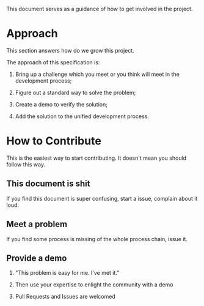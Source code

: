 This document serves as a guidance of how to get involved in the project.

# Approach

This section answers how do we grow this project.

The approach of this specification is:

1. Bring up a challenge which you meet or you think will meet in the development process;

2. Figure out a standard way to solve the problem;

3. Create a demo to verify the solution;

4. Add the solution to the unified development process.

# How to Contribute

This is the easiest way to start contributing. It doesn't mean you should follow this way.

## This document is shit

If you find this document is super confusing, start a issue, complain about it loud.


## Meet a problem

If you find some process is missing of the whole process chain, issue it. 

## Provide a demo

1. "This problem is easy for me. I've met it." 

2. Then use your expertise to enlight the community with a demo

3. Pull Requests and Issues are welcomed
